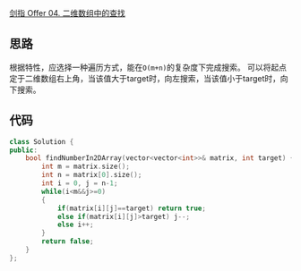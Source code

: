 [剑指 Offer 04. 二维数组中的查找](https://leetcode-cn.com/problems/er-wei-shu-zu-zhong-de-cha-zhao-lcof/)

## 思路
根据特性，应选择一种遍历方式，能在`O(m+n)`的复杂度下完成搜索。
可以将起点定于二维数组右上角，当该值大于target时，向左搜索，当该值小于target时，向下搜索。
## 代码
```cpp
class Solution {
public:
    bool findNumberIn2DArray(vector<vector<int>>& matrix, int target) {
        int m = matrix.size();
        int n = matrix[0].size();
        int i = 0, j = n-1;
        while(i<m&&j>=0)
        {
            if(matrix[i][j]==target) return true;
            else if(matrix[i][j]>target) j--;
            else i++;
        }
        return false;
    }
};
```